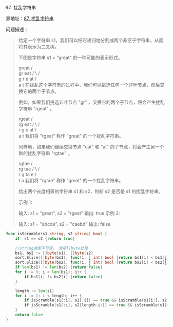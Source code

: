 87. 扰乱字符串

源地址：[87. 扰乱字符串](https://leetcode-cn.com/problems/scramble-string/)

问题描述：

>给定一个字符串 s1，我们可以把它递归地分割成两个非空子字符串，从而将其表示为二叉树。
>
>下图是字符串 s1 = "great" 的一种可能的表示形式。
>
>    great
>   /    \
>  gr    eat
> / \    /  \
>g   r  e   at
>           / \
>          a   t
>在扰乱这个字符串的过程中，我们可以挑选任何一个非叶节点，然后交换它的两个子节点。
>
>例如，如果我们挑选非叶节点 "gr" ，交换它的两个子节点，将会产生扰乱字符串 "rgeat" 。
>
>    rgeat
>   /    \
>  rg    eat
> / \    /  \
>r   g  e   at
>           / \
>          a   t
>我们将 "rgeat” 称作 "great" 的一个扰乱字符串。
>
>同样地，如果我们继续交换节点 "eat" 和 "at" 的子节点，将会产生另一个新的扰乱字符串 "rgtae" 。
>
>    rgtae
>   /    \
>  rg    tae
> / \    /  \
>r   g  ta  e
>       / \
>      t   a
>我们将 "rgtae” 称作 "great" 的一个扰乱字符串。
>
>给出两个长度相等的字符串 s1 和 s2，判断 s2 是否是 s1 的扰乱字符串。
>
>示例 1:
>
>输入: s1 = "great", s2 = "rgeat"
>输出: true
>示例 2:
>
>输入: s1 = "abcde", s2 = "caebd"
>输出: false
>

``` go
func isScramble(s1 string, s2 string) bool {
    if  s1 == s2 {return true}
    
    //string类型不可变， 使用[]byte处理
    bs1, bs2 := []byte(s1), []byte(s2)
    sort.Slice([]byte(bs1), func(i, j int) bool {return bs1[i] < bs1[j]})
    sort.Slice([]byte(bs2), func(i, j int) bool {return bs2[i] < bs2[j]})
    if len(bs1) != len(bs2) {return false}
    for i := 0; i < len(bs1); i++ {
        if bs1[i] != bs2[i] {return false}
    }

    length := len(s1)
    for i := 1; i < length; i++ {
        if isScramble(s1[:i], s2[:i]) == true && isScramble(s1[i:], s2[i:]) == true {return true}
        if isScramble(s1[:i], s2[length-i:]) == true && isScramble(s1[i:], s2[:length-i]) == true {return true}
    }
    return false
}
```



